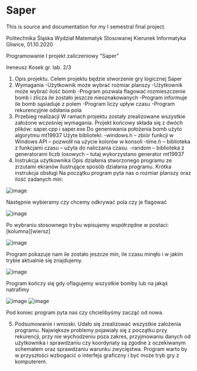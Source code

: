 # Saper
This is source and documentation for my I semestral final project.  

Politechnika Śląska
Wydział Matematyk Stosowanej
Kierunek Informatyka
Gliwice, 01.10.2020



Programowanie I
projekt zaliczeniowy
"Saper"

Ireneusz Kosek gr. lab. 2/3














	







1. Opis projektu.
Celem projektu będzie stworzenie gry logicznej Saper
2. Wymagania 
-Użytkownik może wybrać rozmiar planszy
-Użytkownik może wybrać ilość bomb 
-Program pozwala flagować rozmieszczenie bomb i zlicza ile zostało jeszcze nieoznakowanych
-Program informuje ile bomb sąsiaduje z polem
-Program liczy upływ czasu
-Program rekurencyjnie odsłania pola
3. Przebieg realizacji
W ramach projektu zostały zrealizowane wszystkie założone wcześniej wymagania. 
Projekt końcowy składa się z dwóch plików: saper.cpp i saper.exe
Do generowania położenia bomb użyto algorytmu mt19937
Użyte biblioteki:
-windows.h – zbiór funkcji w Windows API – pozwolił na użycie kolorów w konsoli
-time.h – biblioteka z funkcjami czasu – użyta do naliczania czasu.
-random – biblioteka z generatorami liczb losowych – tutaj wykorzystano generator mt19937
4. Instrukcja użytkownika 
Opis działania stworzonego programu ze zrzutami ekranów ilustrujące sposób działania programu. Krótka instrukcja obsługi
Na początku program pyta nas o rozmiar planszy oraz ilość zadanych min:

 ![image](https://user-images.githubusercontent.com/78158271/150696714-f9b8fb70-865c-4289-bb49-fc21710d6ffa.png)

Następnie wybieramy czy chcemy odkrywać pola czy je flagować

![image](https://user-images.githubusercontent.com/78158271/150696718-4ab2b6d7-74dd-4322-8100-c029c8a94ae0.png)



Po wybraniu stosownego trybu wpisujemy współrzędne w postaci: [kolumna][wiersz]

 ![image](https://user-images.githubusercontent.com/78158271/150696720-afd555cc-5df3-4fd2-ad6b-cdb4e5939bcf.png)

Program pokazuje nam ile zostało jeszcze min, ile czasu minęło i w jakim trybie aktualnie się znajdujemy.

 ![image](https://user-images.githubusercontent.com/78158271/150696721-6fcafacd-c243-451a-981e-27cf004a9a6c.png)


Program kończy się gdy oflagujemy wszystkie bomby lub na jakąś natrafimy

![image](https://user-images.githubusercontent.com/78158271/150696726-cc184094-e903-4a3e-880a-624ece8a49ad.png)
![image](https://user-images.githubusercontent.com/78158271/150696734-02a33d6a-212b-4de2-8996-070a55023f70.png)

Pod koniec program pyta nas czy chcielibyśmy zacząć od nowa.

5. Podsumowanie i wnioski.
Udało się zrealizować wszystkie założenia programu. Największe problemy pojawiały się z początku przy rekurencji,  przy nie wychodzeniu poza zakres, przyjmowaniu danych od użytkownika i sprawdzaniu czy koordynaty są zgodne z oczekiwanym schematem oraz sprawdzaniu warunku zwycięstwa. Program warto by w przyszłości wzbogacić o interfejs graficzny i być może tryb gry z komputerem.  

